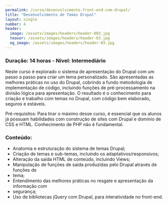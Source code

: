 ```yaml
---
permalink: /curso/desenvolvimento-front-end-com-drupal/
title: "Desenvolvimento de Temas Drupal"
layout: single
number: 4
header:
  image: /assets/images/headers/header-003.jpg
  teaser: /assets/images/headers/header-03.jpg
  og_image: /assets/images/headers/header-03.jpg
---
```


### Duração: 14 horas - Nível: Intermediário

Neste curso é explorado o sistema de apresentação do Drupal com um passo a passo para criar um tema personalizado. São apresentadas as melhores práticas no uso do Drupal, cobrindo a fundo metodologia de implementação de código, incluindo funções de pré-processamento na divisão lógica para apresentação. O resultado é o conhecimento para criação e trabalho com temas no Drupal, com código bem elaborado, seguros e estáveis.

Pré-requisitos: Para tirar o máximo desse curso, é essencial que os alunos já possuam habilidades com construção de sites com Drupal e domínio de CSS e HTML. Conhecimento de PHP não é fundamental.

### Conteúdo:

- Anatomia e estruturação do sistema de temas Drupal;
- Criação de temas e sub-temas, incluindo os adaptativos/responsivos;
- Alteração da saída HTML de conteúdo, incluindo Views;
- Manipulação de funções de saída produzidas pelo Drupal através de funções de
- tema;
- Entendimento das melhores práticas no resgate e apresentação da informação com
- segurança;
- Uso de bibliotecas jQuery com Drupal, para interatividade no front-end.